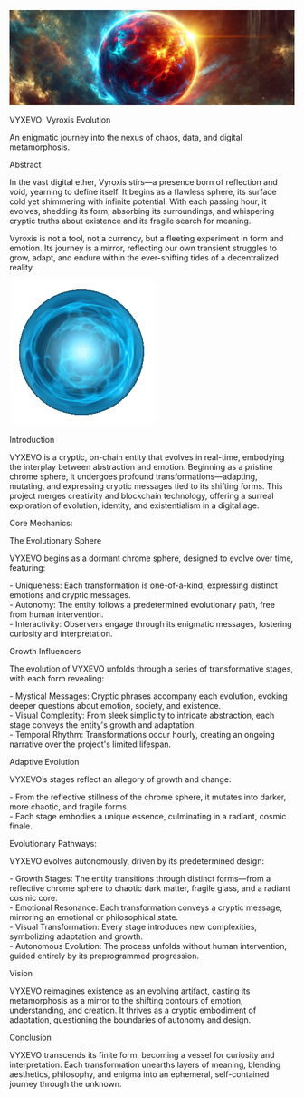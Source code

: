 ![1500x500](https://github.com/VYXEVO/VYXEVO/blob/main/assets/Glowing_Orb_1500x500.png)

VYXEVO: Vyroxis Evolution

An enigmatic journey into the nexus of chaos, data, and digital metamorphosis.

Abstract

In the vast digital ether, Vyroxis stirs—a presence born of reflection and void, yearning to define itself. It begins as a flawless sphere, its surface cold yet shimmering with infinite potential. With each passing hour, it evolves, shedding its form, absorbing its surroundings, and whispering cryptic truths about existence and its fragile search for meaning.

Vyroxis is not a tool, not a currency, but a fleeting experiment in form and emotion. Its journey is a mirror, reflecting our own transient struggles to grow, adapt, and endure within the ever-shifting tides of a decentralized reality.

![orb](https://github.com/VYXEVO/VYXEVO/blob/main/assets/XDZT.gif)


Introduction

VYXEVO is a cryptic, on-chain entity that evolves in real-time, embodying the interplay between abstraction and emotion. Beginning as a pristine chrome sphere, it undergoes profound transformations—adapting, mutating, and expressing cryptic messages tied to its shifting forms. This project merges creativity and blockchain technology, offering a surreal exploration of evolution, identity, and existentialism in a digital age.

Core Mechanics:

The Evolutionary Sphere

VYXEVO begins as a dormant chrome sphere, designed to evolve over time, featuring:

\- Uniqueness: Each transformation is one-of-a-kind, expressing distinct emotions and cryptic messages.  
\- Autonomy: The entity follows a predetermined evolutionary path, free from human intervention.  
\- Interactivity: Observers engage through its enigmatic messages, fostering curiosity and interpretation.  

Growth Influencers

The evolution of VYXEVO unfolds through a series of transformative stages, with each form revealing:

\- Mystical Messages: Cryptic phrases accompany each evolution, evoking deeper questions about emotion, society, and existence.  
\- Visual Complexity: From sleek simplicity to intricate abstraction, each stage conveys the entity's growth and adaptation.  
\- Temporal Rhythm: Transformations occur hourly, creating an ongoing narrative over the project's limited lifespan.  

Adaptive Evolution

VYXEVO’s stages reflect an allegory of growth and change:

\- From the reflective stillness of the chrome sphere, it mutates into darker, more chaotic, and fragile forms.  
\- Each stage embodies a unique essence, culminating in a radiant, cosmic finale.  

Evolutionary Pathways:

VYXEVO evolves autonomously, driven by its predetermined design:

\- Growth Stages: The entity transitions through distinct forms—from a reflective chrome sphere to chaotic dark matter, fragile glass, and a radiant cosmic core.  
\- Emotional Resonance: Each transformation conveys a cryptic message, mirroring an emotional or philosophical state.  
\- Visual Transformation: Every stage introduces new complexities, symbolizing adaptation and growth.  
\- Autonomous Evolution: The process unfolds without human intervention, guided entirely by its preprogrammed progression.  

Vision

VYXEVO reimagines existence as an evolving artifact, casting its metamorphosis as a mirror to the shifting contours of emotion, understanding, and creation. It thrives as a cryptic embodiment of adaptation, questioning the boundaries of autonomy and design.

Conclusion

VYXEVO transcends its finite form, becoming a vessel for curiosity and interpretation. Each transformation unearths layers of meaning, blending aesthetics, philosophy, and enigma into an ephemeral, self-contained journey through the unknown.
